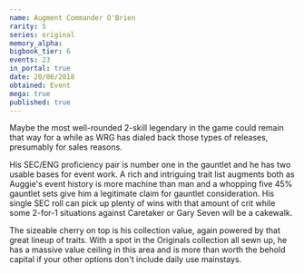 ```yaml
---
name: Augment Commander O'Brien
rarity: 5
series: original
memory_alpha:
bigbook_tier: 6
events: 23
in_portal: true
date: 20/06/2018
obtained: Event
mega: true
published: true
---
```


Maybe the most well-rounded 2-skill legendary in the game could remain that way for a while as WRG has dialed back those types of releases, presumably for sales reasons. 

His SEC/ENG proficiency pair is number one in the gauntlet and he has two usable bases for event work. A rich and intriguing trait list augments both as Auggie's event history is more machine than man and a whopping five 45% gauntlet sets give him a legitimate claim for gauntlet consideration. His single SEC roll can pick up plenty of wins with that amount of crit while some 2-for-1 situations against Caretaker or Gary Seven will be a cakewalk. 

The sizeable cherry on top is his collection value, again powered by that great lineup of traits. With a spot in the Originals collection all sewn up, he has a massive value ceiling in this area and is more than worth the behold capital if your other options don't include daily use mainstays.
